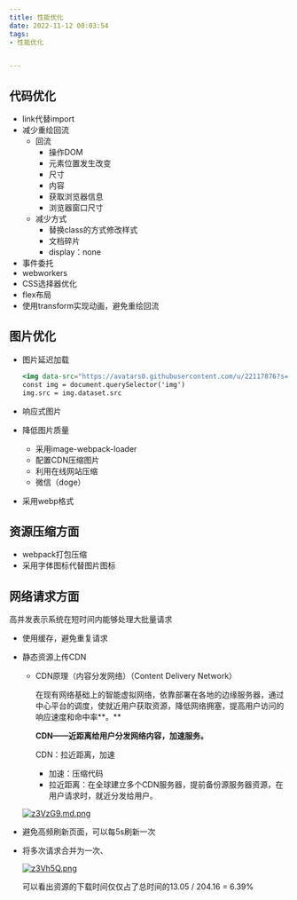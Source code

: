 ```yaml
---
title: 性能优化
date: 2022-11-12 00:03:54
tags:
- 性能优化


---
```


## 代码优化

- link代替import
- 减少重绘回流
    - 回流
        - 操作DOM
        - 元素位置发生改变
        - 尺寸
        - 内容
        - 获取浏览器信息
        - 浏览器窗口尺寸
    - 减少方式
        - 替换class的方式修改样式
        - 文档碎片
        - display：none
- 事件委托
- webworkers
- CSS选择器优化
- flex布局
- 使用transform实现动画，避免重绘回流

## 图片优化

- 图片延迟加载
    
    ```jsx
    <img data-src="https://avatars0.githubusercontent.com/u/22117876?s=460&u=7bd8f32788df6988833da6bd155c3cfbebc68006&v=4">
    const img = document.querySelector('img')
    img.src = img.dataset.src
    ```
    
- 响应式图片
- 降低图片质量
    - 采用image-webpack-loader
    - 配置CDN压缩图片
    - 利用在线网站压缩
    - 微信（doge）
- 采用webp格式

## 资源压缩方面

- webpack打包压缩
- 采用字体图标代替图片图标

## 网络请求方面

高并发表示系统在短时间内能够处理大批量请求

- 使用缓存，避免重复请求
- 静态资源上传CDN
    - CDN原理（内容分发网络）（Content Delivery Network）
        
        在现有网络基础上的智能虚拟网络，依靠部署在各地的边缘服务器，通过中心平台的调度，使就近用户获取资源，降低网络拥塞，提高用户访问的响应速度和命中率**。**
        
        **CDN——近距离给用户分发网络内容，加速服务。**
        
        CDN：拉近距离，加速
        
        - 加速：压缩代码
        - 拉近距离：在全球建立多个CDN服务器，提前备份源服务器资源，在用户请求时，就近分发给用户。
    
    [![z3VzG9.md.png](https://s1.ax1x.com/2022/11/22/z3VzG9.md.png)](https://imgse.com/i/z3VzG9)
    
- 避免高频刷新页面，可以每5s刷新一次
- 将多次请求合并为一次、
    
    [![z3Vh5Q.png](https://s1.ax1x.com/2022/11/22/z3Vh5Q.png)](https://imgse.com/i/z3Vh5Q)
    
    可以看出资源的下载时间仅仅占了总时间的13.05 / 204.16 = 6.39%